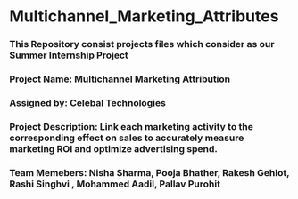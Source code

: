 # Multichannel_Marketing_Attributes
### This Repository consist projects files which consider as our  Summer Internship Project
### Project Name: Multichannel Marketing Attribution
### Assigned by: Celebal Technologies
###  Project Description: Link each marketing activity to the corresponding effect on sales to accurately measure marketing ROI and optimize advertising spend.

### Team Memebers: Nisha Sharma, Pooja Bhather, Rakesh Gehlot, Rashi Singhvi , Mohammed Aadil, Pallav Purohit
